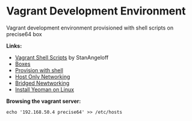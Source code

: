Vagrant Development Environment
===============================

Vagrant development environment provisioned with shell scripts on precise64 box


**Links:**  
* [Vagrant Shell Scripts](https://github.com/StanAngeloff/vagrant-shell-scripts "scripts") by StanAngeloff  
* [Boxes](http://www.vagrantbox.es "boxes")  
* [Provision with shell](http://vagrantup.com/v1/docs/provisioners/shell.html "shell")  
* [Host Only Networking](http://vagrantup.com/v1/docs/host_only_networking.html "host")  
* [Bridged Newtworking](http://vagrantup.com/v1/docs/bridged_networking.html "bridged")  
* [Install Yeoman on Linux](https://github.com/yeoman/yeoman/issues/461 "yeoman on linux")  

**Browsing the vagrant server:**  

    echo '192.168.50.4 precise64' >> /etc/hosts

